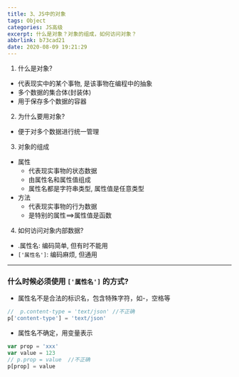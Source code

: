 ```yaml
---
title: 3、JS中的对象
tags: Object
categories: JS高级
excerpt: 什么是对象？对象的组成，如何访问对象？
abbrlink: b73cad21
date: 2020-08-09 19:21:29
---
```

1. 什么是对象?
  * 代表现实中的某个事物, 是该事物在编程中的抽象
  * 多个数据的集合体(封装体)
  * 用于保存多个数据的容器
2. 为什么要用对象?
  * 便于对多个数据进行统一管理
3. 对象的组成
  * 属性
    * 代表现实事物的状态数据
    * 由属性名和属性值组成
    * 属性名都是字符串类型, 属性值是任意类型
  * 方法
    * 代表现实事物的行为数据
    * 是特别的属性==>属性值是函数
4. 如何访问对象内部数据?
  * .属性名: 编码简单, 但有时不能用
  * `['属性名']`: 编码麻烦, 但通用
*************
### 什么时候必须使用 `['属性名']` 的方式?

* 属性名不是合法的标识名，包含特殊字符，如-，空格等
```js
//  p.content-type = 'text/json' //不正确
p['content-type'] = 'text/json'
```
* 属性名不确定，用变量表示
```js
var prop = 'xxx'
var value = 123
// p.prop = value  //不正确
p[prop] = value
```
